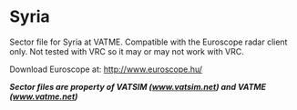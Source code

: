 Syria
=====

Sector file for Syria at VATME. Compatible with the Euroscope radar client only. Not tested with VRC so it may or may not work with VRC.

Download Euroscope at: http://www.euroscope.hu/

  
***Sector files are property of VATSIM (www.vatsim.net) and VATME (www.vatme.net)***
